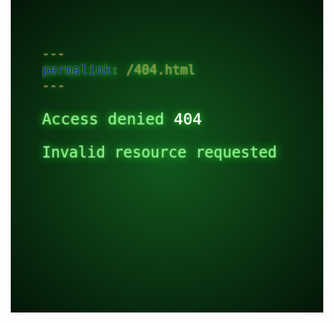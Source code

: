 ```yaml
---
permalink: /404.html
---
```


<html>  

<link href="https://fonts.googleapis.com/css2?family=Cutive+Mono&display=swap" rel="stylesheet"> 
<head> <title>Nonexistent</title> </head>  
<style>
html {
 height: 100%;
}
body {
  box-sizing: border-box;
  height: 500px;
  width: 500px;
  background-color: #000000;
  background-image: radial-gradient(#11581E, #041607), url("https://media.giphy.com/media/oEI9uBYSzLpBK/giphy.gif");
  background-size: cover;
font-family: 'Cutive Mono', monospace;
  font-size: 1.5rem;
  color: rgba(128, 255, 128, 0.8);
  text-shadow:
      0 0 1ex rgba(51, 255, 51, 1),
      0 0 2px rgba(255, 255, 255, 0.8);
}
p {font-family: 'Cutive Mono', monospace;}
.noise {
  pointer-events: none;
  position: absolute;
  width: 100%;
  height: 100%;
  background-image: url("https://media.giphy.com/media/oEI9uBYSzLpBK/giphy.gif");
  background-repeat: no-repeat;
  background-size: cover;
  z-index: -1;
  opacity: .02;
}

.overlay {
  pointer-events: none;
  position: absolute;
  width: 100%;
  height: 100%;
  background:
      repeating-linear-gradient(
      180deg,
      rgba(0, 0, 0, 0) 0,
      rgba(0, 0, 0, 0.3) 50%,
      rgba(0, 0, 0, 0) 100%);
  background-size: auto 4px;
  z-index: 1;
}

.overlay::before {
  content: "";
  pointer-events: none;
  position: absolute;
  display: block;
  top: 0;
  left: 0;
  right: 0;
  bottom: 0;
  width: 100%;
  height: 100%;
  background-image: linear-gradient(
      0deg,
      transparent 0%,
      rgba(32, 128, 32, 0.2) 2%,
      rgba(32, 128, 32, 0.8) 3%,
      rgba(32, 128, 32, 0.2) 3%,
      transparent 100%);
  background-repeat: no-repeat;
  animation: scan 7.5s linear 0s infinite;
}

@keyframes scan {
  0%        { background-position: 0 -100vh; }
  35%, 100% { background-position: 0 100vh; }
}

.terminal {
  box-sizing: inherit;
  position: absolute;
  height: 100%;
  width: 100%;
  max-width: 100%;
  padding: 4rem;
  text-transform: uppercase;
}

.output {
  color: rgba(128, 255, 128, 0.8);
  text-shadow:
      0 0 1px rgba(51, 255, 51, 0.4),
      0 0 2px rgba(255, 255, 255, 0.8);
}

.output::before {
  content: "> ";
}

a { display:none;
}
.errorcode {
  color: white;
}
h1 {
text-decoration-line:none;
border-bottom: none !important;
padding-bottom: 0px !important;
margin-bottom: 0px !important;}

.px-3 {
    padding-right: 0px !important;
    padding-left: 0px !important;
}
.my-5 {
    margin-top: 0px !important;
    margin-bottom: 0px !important;
}
</style>

<div class="noise"></div>
<div class="overlay"></div>
<div class="terminal">
  <p style="font-size:25px;">Access denied  <span class="errorcode">404</span></p>
  <p class="output">Invalid resource requested </p>

</div>

</html>

